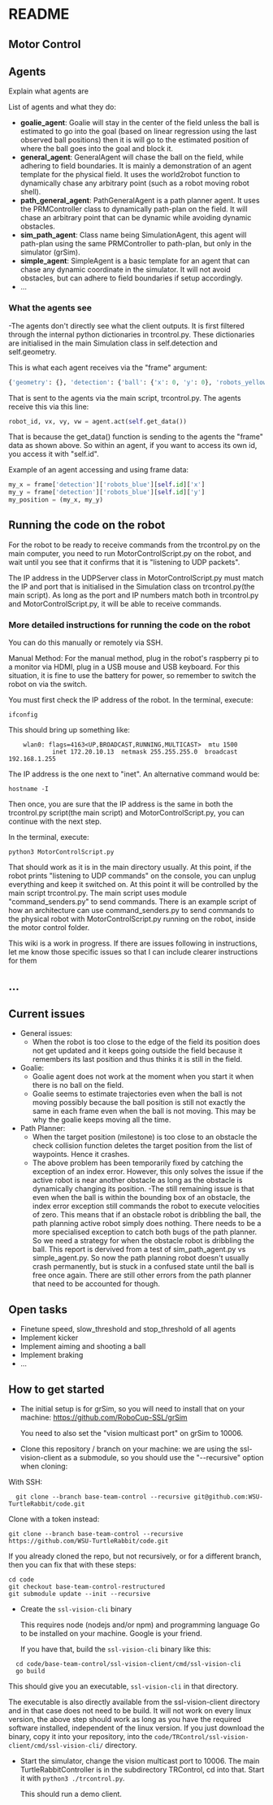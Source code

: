 # README
## Motor Control

## Agents
Explain what agents are

List of agents and what they do:
- **goalie_agent**: Goalie will stay in the center of the field unless the ball is estimated to go into the goal (based on linear regression using the last observed ball positions) then it is will go to the estimated position of where the ball goes into the goal and block it.
- **general_agent**: GeneralAgent will chase the ball on the field, while adhering to field boundaries. It is mainly a demonstration of an agent template for the physical field. It uses the world2robot function to dynamically chase any arbitrary point (such as a robot moving robot shell).
- **path_general_agent**: PathGeneralAgent is a path planner agent. It uses the PRMController class to dynamically path-plan on the field. It will chase an arbitrary point that can be dynamic while avoiding dynamic obstacles.
- **sim_path_agent**: Class name being SimulationAgent, this agent will path-plan using the same PRMController to path-plan, but only in the simulator (grSim).
- **simple_agent**: SimpleAgent is a basic template for an agent that can chase any dynamic coordinate in the simulator. It will not avoid obstacles, but can adhere to field boundaries if setup accordingly. 
- ...


### What the agents see

-The agents don't directly see what the client outputs. It is first filtered through the internal python dictionaries in trcontrol.py. These dictionaries are initialised in the main Simulation class in self.detection and self.geometry. 

This is what each agent receives via the "frame" argument:

```python
{'geometry': {}, 'detection': {'ball': {'x': 0, 'y': 0}, 'robots_yellow': {0: {'confidence': 1, 'robot_id': 0, 'x': 1497.5712, 'y': 1120, 'orientation': -3.1415927, 'pixel_x': 1497.5712, 'pixel_y': 1120}, 1: {'confidence': 1, 'robot_id': 1, 'x': 1497.5712, 'y': 5.717139e-12, 'orientation': 3.1415927, 'pixel_x': 1497.5712, 'pixel_y': 5.717139e-12}, 3: {'confidence': 1, 'robot_id': 3, 'x': 547.5712, 'y': -1.8211606e-11, 'orientation': -3.1415927, 'pixel_x': 547.5712, 'pixel_y': -1.8211606e-11}, 4: {'confidence': 1, 'robot_id': 4, 'x': 2497.5713, 'y': -2.955412e-12, 'orientation': 3.1415927, 'pixel_x': 2497.5713, 'pixel_y': -2.955412e-12}, 5: {'confidence': 1, 'robot_id': 5, 'x': 3597.5713, 'y': -1.6777793e-11, 'orientation': -3.1415927, 'pixel_x': 3597.5713, 'pixel_y': -1.6777793e-11}, 2: {'confidence': 1, 'robot_id': 2, 'x': 1497.5712, 'y': -1120, 'orientation': -3.1415927, 'pixel_x': 1497.5712, 'pixel_y': -1120}}, 'robots_blue': {1: {'confidence': 1, 'robot_id': 1, 'x': -1417.4371, 'y': 29.656864, 'orientation': 0.70621175, 'pixel_x': -1417.4371, 'pixel_y': 29.656864}, 2: {'confidence': 1, 'robot_id': 2, 'x': -1440.695, 'y': -1055.0938, 'orientation': 0.70779437, 'pixel_x': -1440.695, 'pixel_y': -1055.0938}, 3: {'confidence': 1, 'robot_id': 3, 'x': -467.43713, 'y': 29.656864, 'orientation': 0.70621175, 'pixel_x': -467.43713, 'pixel_y': 29.656864}, 4: {'confidence': 1, 'robot_id': 4, 'x': -2417.4373, 'y': 29.656864, 'orientation': 0.70621175, 'pixel_x': -2417.4373, 'pixel_y': 29.656864}, 5: {'confidence': 1, 'robot_id': 5, 'x': -3517.4373, 'y': 29.656864, 'orientation': 0.70621175, 'pixel_x': -3517.4373, 'pixel_y': 29.656864}, 0: {'confidence': 1, 'robot_id': 0, 'x': -1415.1483, 'y': 1105.9684, 'orientation': 0.69634324, 'pixel_x': -1415.1483, 'pixel_y': 1105.9684}}}}
```
That is sent to the agents via the main script, trcontrol.py. The agents receive this via this line:
```python
robot_id, vx, vy, vw = agent.act(self.get_data())
```

That is because the get_data() function is sending to the agents the "frame" data as shown above. So within an agent, if you want to access its own id, you access it with "self.id". 

Example of an agent accessing and using frame data:

```python
my_x = frame['detection']['robots_blue'][self.id]['x']
my_y = frame['detection']['robots_blue'][self.id]['y']
my_position = (my_x, my_y)
```


## Running the code on the robot
For the robot to be ready to receive commands from the trcontrol.py on the main computer, you need to run MotorControlScript.py on the robot, and wait until you see that it confirms that it is
"listening to UDP packets".

The IP address in the UDPServer class in MotorControlScript.py must match the IP and port that is initialised in the Simulation class on trcontrol.py(the main script). As long as the port and IP numbers
match both in trcontrol.py and MotorControlScript.py, it will be able to receive commands.

### More detailed instructions for running the code on the robot
You can do this manually or remotely via SSH.

Manual Method:
For the manual method, plug in the robot's raspberry pi to a monitor via HDMI, plug in a USB mouse and USB keyboard. For this situation, it is fine to use the battery for power, so remember to switch
the robot on via the switch.

You must first check the IP address of the robot. In the terminal, execute:
```
ifconfig
```
This should bring up something like:
```
    wlan0: flags=4163<UP,BROADCAST,RUNNING,MULTICAST>  mtu 1500
            inet 172.20.10.13  netmask 255.255.255.0  broadcast 192.168.1.255
```

The IP address is the one next to "inet". An alternative command would be:
```
hostname -I
```

Then once, you are sure that the IP address is the same in both the trcontrol.py script(the main script) and MotorControlScript.py, you can continue with the next step.

In the terminal, execute:
```
python3 MotorControlScript.py
```

That should work as it is in the main directory usually. At this point, if the robot prints "listening to UDP commands" on the console, you can unplug everything and keep it switched on.
At this point it will be controlled by the main script trcontrol.py. The main script uses module "command_senders.py" to send commands. There is an example script of how an architecture can 
use command_senders.py to send commands to the physical robot with MotorControlScript.py running on the robot, inside the motor control folder. 

This wiki is a work in progress. If there are issues following in instructions, let me know those specific issues so that I can include clearer instructions for them

## ...

## Current issues
- General issues:
  - When the robot is too close to the edge of the field its position does not get updated and it keeps going outside the field because it remembers its last position and thus thinks it is still in the field.
- Goalie:
  - Goalie agent does not work at the moment when you start it when there is no ball on the field.
  - Goalie seems to estimate trajectories even when the ball is not moving possibly because the ball position is still not exactly the same in each frame even when the ball is not moving. This may be why the goalie keeps moving all the time.
- Path Planner:
  - When the target position (milestone) is too close to an obstacle the check collision function deletes the target position from the list of waypoints. Hence it crashes. 
  - The above problem has been temporarily fixed by catching the exception of an index error. However, this only solves the issue if the active robot is near another obstacle as long
    as the obstacle is dynamically changing its position. 
  -The still remaining issue is that even when the ball is within the bounding box of an obstacle, the index error exception still commands the robot to execute velocities of zero.
   This means that if an obstacle robot is dribbling the ball, the path planning active robot simply does nothing. There needs to be a more specialised exception to catch both 
   bugs of the path planner. So we need a strategy for when the obstacle robot is dribbling the ball. This report is dervived from a test of sim_path_agent.py vs simple_agent.py.
   So now the path planning robot doesn't usually crash permanently, but is stuck in a confused state until the ball is free once again. There are still other errors from the path
   planner that need to be accounted for though. 
   

## Open tasks
- Finetune speed, slow_threshold and stop_threshold of all agents
- Implement kicker
- Implement aiming and shooting a ball
- Implement braking
- ...

## How to get started

* The initial setup is for grSim, so you will need to install that on your machine:
  https://github.com/RoboCup-SSL/grSim

  You need to also set the "vision multicast port" on grSim to 10006.

* Clone this repository / branch on your machine:
  we are using the ssl-vision-client as a submodule, so you should use the "--recursive" option when cloning:

With SSH:
```
  git clone --branch base-team-control --recursive git@github.com:WSU-TurtleRabbit/code.git
```
Clone with a token instead:
```
git clone --branch base-team-control --recursive https://github.com/WSU-TurtleRabbit/code.git
```

  If you already cloned the repo, but not recursively, or for a different branch, then you can fix that with these steps:

```
cd code
git checkout base-team-control-restructured
git submodule update --init --recursive
```

* Create the `ssl-vision-cli` binary

  This requires node (nodejs and/or npm) and programming language Go to be installed on your machine. Google is your friend.

  If you have that, build the `ssl-vision-cli` binary like this:

```
  cd code/base-team-control/ssl-vision-client/cmd/ssl-vision-cli
  go build
```

  This should give you an executable, `ssl-vision-cli` in that directory.

  The executable is also directly available from the ssl-vision-client
  directory and in that case does not need to be build. It will not
  work on every linux version, the above step should work as long as
  you have the required software installed, independent of the linux
  version. If you just download the binary, copy it into your repository, into
  the `code/TRControl/ssl-vision-client/cmd/ssl-vision-cli/` directory.

* Start the simulator, change the vision multicast port to 10006.
  The main TurtleRabbitController is in the subdirectory TRControl, cd into that.
  Start it with `python3 ./trcontrol.py`.

  This should run a demo client.
  
  

  

